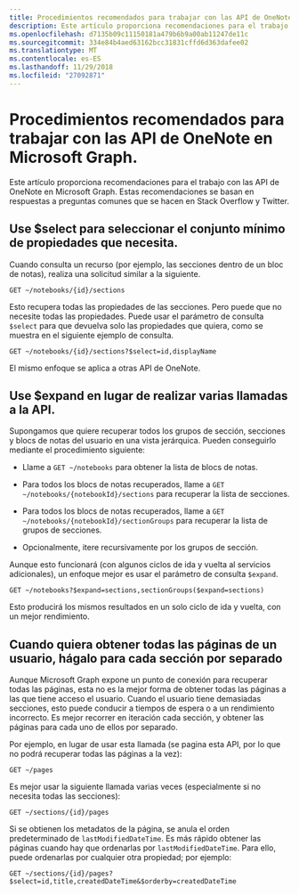 ```yaml
---
title: Procedimientos recomendados para trabajar con las API de OneNote en Microsoft Graph.
description: Este artículo proporciona recomendaciones para el trabajo con las API de OneNote en Microsoft Graph. Estas recomendaciones se basan en respuestas a preguntas comunes que se hacen en Stack Overflow y Twitter.
ms.openlocfilehash: d7135b09c11150181a479b6b9a00ab11247de11c
ms.sourcegitcommit: 334e84b4aed63162bcc31831cffd6d363dafee02
ms.translationtype: MT
ms.contentlocale: es-ES
ms.lasthandoff: 11/29/2018
ms.locfileid: "27092871"
---
```

# <a name="best-practices-for-working-with-the-onenote-api-in-microsoft-graph"></a>Procedimientos recomendados para trabajar con las API de OneNote en Microsoft Graph.

Este artículo proporciona recomendaciones para el trabajo con las API de OneNote en Microsoft Graph. Estas recomendaciones se basan en respuestas a preguntas comunes que se hacen en Stack Overflow y Twitter.

## <a name="use-select-to-select-the-minimum-set-of-properties-you-need"></a>Use $select para seleccionar el conjunto mínimo de propiedades que necesita.

Cuando consulta un recurso (por ejemplo, las secciones dentro de un bloc de notas), realiza una solicitud similar a la siguiente.

```http
GET ~/notebooks/{id}/sections
```

Esto recupera todas las propiedades de las secciones. Pero puede que no necesite todas las propiedades. Puede usar el parámetro de consulta `$select` para que devuelva solo las propiedades que quiera, como se muestra en el siguiente ejemplo de consulta.

```http
GET ~/notebooks/{id}/sections?$select=id,displayName
```

El mismo enfoque se aplica a otras API de OneNote.

## <a name="use-expand-instead-of-making-multiple-api-calls"></a>Use $expand en lugar de realizar varias llamadas a la API.

Supongamos que quiere recuperar todos los grupos de sección, secciones y blocs de notas del usuario en una vista jerárquica. Pueden conseguirlo mediante el procedimiento siguiente:

* Llame a `GET ~/notebooks` para obtener la lista de blocs de notas.

* Para todos los blocs de notas recuperados, llame a `GET ~/notebooks/{notebookId}/sections` para recuperar la lista de secciones.

* Para todos los blocs de notas recuperados, llame a `GET ~/notebooks/{notebookId}/sectionGroups` para recuperar la lista de grupos de secciones.

* Opcionalmente, itere recursivamente por los grupos de sección.

Aunque esto funcionará (con algunos ciclos de ida y vuelta al servicios adicionales), un enfoque mejor es usar el parámetro de consulta `$expand`. 

```http
GET ~/notebooks?$expand=sections,sectionGroups($expand=sections)
```

Esto producirá los mismos resultados en un solo ciclo de ida y vuelta, con un mejor rendimiento.

## <a name="when-getting-all-pages-for-a-user-do-so-for-each-section-separately"></a>Cuando quiera obtener todas las páginas de un usuario, hágalo para cada sección por separado

Aunque Microsoft Graph expone un punto de conexión para recuperar todas las páginas, esta no es la mejor forma de obtener todas las páginas a las que tiene acceso el usuario. Cuando el usuario tiene demasiadas secciones, esto puede conducir a tiempos de espera o a un rendimiento incorrecto. Es mejor recorrer en iteración cada sección, y obtener las páginas para cada uno de ellos por separado.

Por ejemplo, en lugar de usar esta llamada (se pagina esta API, por lo que no podrá recuperar todas las páginas a la vez):

```http
GET ~/pages
```

Es mejor usar la siguiente llamada varias veces (especialmente si no necesita todas las secciones):

```http
GET ~/sections/{id}/pages
```

Si se obtienen los metadatos de la página, se anula el orden predeterminado de `lastModifiedDateTime`. Es más rápido obtener las páginas cuando hay que ordenarlas por `lastModifiedDateTime`. Para ello, puede ordenarlas por cualquier otra propiedad; por ejemplo:

```http
GET ~/sections/{id}/pages?$select=id,title,createdDateTime&$orderby=createdDateTime
```
